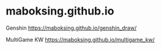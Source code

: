 # maboksing.github.io
Genshin
https://maboksing.github.io/genshin_draw/

MultiGame KW
https://maboksing.github.io/multigame_kw/